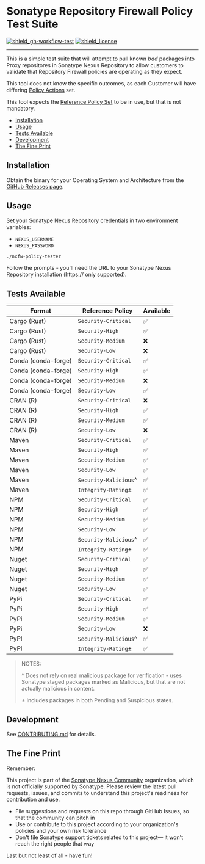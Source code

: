 # Sonatype Repository Firewall Policy Test Suite

<!-- Badges Section -->

[![shield_gh-workflow-test]][link_gh-workflow-test]
[![shield_license]][license_file]

<!-- Add other badges or shields as appropriate -->

---

This is a simple test suite that will attempt to pull known _bad_ packages into Proxy repositores in Sonatype Nexus Repository
to allow customers to validate that Repository Firewall policies are operating as they expect.

This tool does not know the specific outcomes, as each Customer will have differing [Policy Actions](https://help.sonatype.com/en/policy-actions.html)
set.

This tool expects the [Reference Policy Set](https://help.sonatype.com/en/reference-policies.html) to be in use, but that is not mandatory.

- [Installation](#installation)
- [Usage](#usage)
- [Tests Available](#tests-available)
- [Development](#development)
- [The Fine Print](#the-fine-print)

## Installation

Obtain the binary for your Operating System and Architecture from the [GitHub Releases page](https://github.com/sonatype-nexus-community/nxfw-policy-tester/releases).

## Usage

Set your Sonatype Nexus Repository credentials in two environment variables:

-   `NEXUS_USERNAME`
-   `NEXUS_PASSWORD`

```bash
./nxfw-policy-tester
```

Follow the prompts - you'll need the URL to your Sonatype Nexus Repository installation (https:// only supported).

## Tests Available

| Format              | Reference Policy      | Available |
| ------------------- | --------------------- | --------- |
| Cargo (Rust)        | `Security-Critical`   | ✅        |
| Cargo (Rust)        | `Security-High`       | ✅        |
| Cargo (Rust)        | `Security-Medium`     | ❌        |
| Cargo (Rust)        | `Security-Low`        | ❌        |
| Conda (conda-forge) | `Security-Critical`   | ✅        |
| Conda (conda-forge) | `Security-High`       | ✅        |
| Conda (conda-forge) | `Security-Medium`     | ❌        |
| Conda (conda-forge) | `Security-Low`        | ✅        |
| CRAN (R)            | `Security-Critical`   | ❌        |
| CRAN (R)            | `Security-High`       | ✅        |
| CRAN (R)            | `Security-Medium`     | ✅        |
| CRAN (R)            | `Security-Low`        | ❌        |
| Maven               | `Security-Critical`   | ✅        |
| Maven               | `Security-High`       | ✅        |
| Maven               | `Security-Medium`     | ✅        |
| Maven               | `Security-Low`        | ✅        |
| Maven               | `Security-Malicious`^ | ✅        |
| Maven               | `Integrity-Rating`±   | ✅        |
| NPM                 | `Security-Critical`   | ✅        |
| NPM                 | `Security-High`       | ✅        |
| NPM                 | `Security-Medium`     | ✅        |
| NPM                 | `Security-Low`        | ✅        |
| NPM                 | `Security-Malicious`^ | ✅        |
| NPM                 | `Integrity-Rating`±   | ✅        |
| Nuget               | `Security-Critical`   | ✅        |
| Nuget               | `Security-High`       | ✅        |
| Nuget               | `Security-Medium`     | ✅        |
| Nuget               | `Security-Low`        | ✅        |
| PyPi                | `Security-Critical`   | ✅        |
| PyPi                | `Security-High`       | ✅        |
| PyPi                | `Security-Medium`     | ✅        |
| PyPi                | `Security-Low`        | ❌        |
| PyPi                | `Security-Malicious`^ | ✅        |
| PyPi                | `Integrity-Rating`±   | ✅        |

> NOTES:
>
> ^ Does not rely on real malicious package for verification - uses Sonatype staged packages marked as Malicious, but that are not actually malicious in content.
>
> ± Includes packages in both Pending and Suspicious states.

## Development

See [CONTRIBUTING.md](./CONTRIBUTING.md) for details.

## The Fine Print

Remember:

This project is part of the [Sonatype Nexus Community](https://github.com/sonatype-nexus-community) organization, which is not officially supported by Sonatype. Please review the latest pull requests, issues, and commits to understand this project's readiness for contribution and use.

-   File suggestions and requests on this repo through GitHub Issues, so that the community can pitch in
-   Use or contribute to this project according to your organization's policies and your own risk tolerance
-   Don't file Sonatype support tickets related to this project— it won't reach the right people that way

Last but not least of all - have fun!

<!-- Links Section -->

[shield_gh-workflow-test]: https://img.shields.io/github/actions/workflow/status/sonatype-nexus-community/nxfw-policy-tester/build.yml?branch=main&logo=GitHub&logoColor=white 'build'
[shield_license]: https://img.shields.io/github/license/sonatype-nexus-community/nxfw-policy-tester?logo=open%20source%20initiative&logoColor=white 'license'
[link_gh-workflow-test]: https://github.com/sonatype-nexus-community/nxfw-policy-tester/actions/workflows/build.yml?query=branch%3Amain
[license_file]: https://github.com/sonatype-nexus-community/nxfw-policy-tester/blob/main/LICENSE
